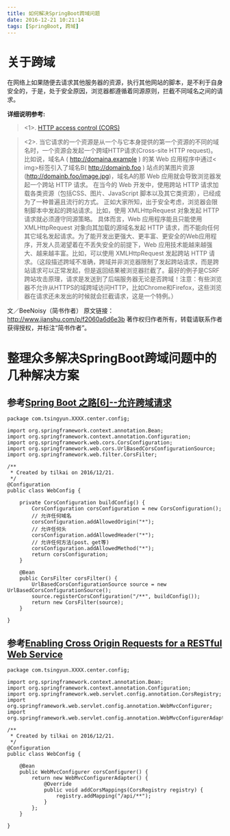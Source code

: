 ```yaml
---
title: 如何解决SpringBoot跨域问题
date: 2016-12-21 10:21:14
tags: [SpringBoot, 跨域]
---
```


# 关于跨域
<!-- more -->
在网络上如果随便去请求其他服务器的资源，执行其他网站的脚本，是不利于自身安全的，于是，处于安全原因，浏览器都遵循着同源原则，拦截不同域名之间的请求。

**详细说明参考:**
><1>. [HTTP access control (CORS)](https://developer.mozilla.org/en-US/docs/Web/HTTP/Access_control_CORS)

><2>. 当它请求的一个资源是从一个与它本身提供的第一个资源的不同的域名时，一个资源会发起一个跨域HTTP请求(Cross-site HTTP request)。
比如说，域名A ( http://domaina.example ) 的某 Web 应用程序中通过< img>标签引入了域名B( http://domainb.foo ) 站点的某图片资源(http://domainb.foo/image.jpg)，域名A的那 Web 应用就会导致浏览器发起一个跨站 HTTP 请求。
在当今的 Web 开发中，使用跨站 HTTP 请求加载各类资源（包括CSS、图片、JavaScript 脚本以及其它类资源），已经成为了一种普遍且流行的方式。
正如大家所知，出于安全考虑，浏览器会限制脚本中发起的跨站请求。比如，使用 XMLHttpRequest 对象发起 HTTP 请求就必须遵守同源策略。 具体而言，Web 应用程序能且只能使用 XMLHttpRequest 对象向其加载的源域名发起 HTTP 请求，而不能向任何其它域名发起请求。为了能开发出更强大、更丰富、更安全的Web应用程序，开发人员渴望着在不丢失安全的前提下，Web 应用技术能越来越强大、越来越丰富。比如，可以使用 XMLHttpRequest
发起跨站 HTTP 请求。（这段描述跨域不准确，跨域并非浏览器限制了发起跨站请求，而是跨站请求可以正常发起，但是返回结果被浏览器拦截了。最好的例子是CSRF跨站攻击原理，请求是发送到了后端服务器无论是否跨域！注意：有些浏览器不允许从HTTPS的域跨域访问HTTP，比如Chrome和Firefox，这些浏览器在请求还未发出的时候就会拦截请求，这是一个特例。）

文／BeeNoisy（简书作者）
原文链接：http://www.jianshu.com/p/f2060a6d6e3b
著作权归作者所有，转载请联系作者获得授权，并标注“简书作者”。
>

# 整理众多解决SpringBoot跨域问题中的几种解决方案

## 参考[Spring Boot 之路[6]--允许跨域请求](http://www.jianshu.com/p/f2060a6d6e3b)

```
package com.tsingyun.XXXX.center.config;

import org.springframework.context.annotation.Bean;
import org.springframework.context.annotation.Configuration;
import org.springframework.web.cors.CorsConfiguration;
import org.springframework.web.cors.UrlBasedCorsConfigurationSource;
import org.springframework.web.filter.CorsFilter;

/**
 * Created by tilkai on 2016/12/21.
 */
@Configuration
public class WebConfig {

    private CorsConfiguration buildConfig() {
        CorsConfiguration corsConfiguration = new CorsConfiguration();
        // 允许任何域名
        corsConfiguration.addAllowedOrigin("*");
        // 允许任何头
        corsConfiguration.addAllowedHeader("*");
        // 允许任何方法(post、get等)
        corsConfiguration.addAllowedMethod("*");
        return corsConfiguration;
    }

    @Bean
    public CorsFilter corsFilter() {
        UrlBasedCorsConfigurationSource source = new UrlBasedCorsConfigurationSource();
        source.registerCorsConfiguration("/**", buildConfig());
        return new CorsFilter(source);
    }

}
```

## 参考[Enabling Cross Origin Requests for a RESTful Web Service](https://spring.io/guides/gs/rest-service-cors/)

```
package com.tsingyun.XXXX.center.config;

import org.springframework.context.annotation.Bean;
import org.springframework.context.annotation.Configuration;
import org.springframework.web.servlet.config.annotation.CorsRegistry;
import org.springframework.web.servlet.config.annotation.WebMvcConfigurer;
import org.springframework.web.servlet.config.annotation.WebMvcConfigurerAdapter;

/**
 * Created by tilkai on 2016/12/21.
 */
@Configuration
public class WebConfig {

    @Bean
    public WebMvcConfigurer corsConfigurer() {
        return new WebMvcConfigurerAdapter() {
            @Override
            public void addCorsMappings(CorsRegistry registry) {
                registry.addMapping("/api/**");
            }
        };
    }

}
```

